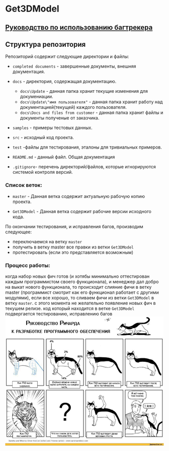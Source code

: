# Get3DModel
## [Руководство по использованию багтрекера](./docs/Update/Kulikov/bugtracker.md)
## Структура репозитория

Репозиторий содержит следующие директории и файлы:

 - `completed documents` - завершенные документы, внешняя документация.
  - `docs` - директория, содержащая документацию.
 
	- `docs\Update` - данная папка хранит текущие изменения для докумениации.
	- `docs\Update\"имя пользователя"` - данная папка хранит работу над документацией(текущей) каждого пользователя.
	- `docs\Docs and files from customer` - данная папка хранит файлы и документы полученые от заказчика.
  - `samples` - примеры тестовых данных. 
  - `src` - исходный код проекта.
  - `test` -файлы для тестирования, эталоны для тривиальных примеров.
  - `README.md` - данный файл. Общая документация
  - `.gitignore`- перечень директорий/файлов, которые игнорируются системой контроля версий.

### Список веток:

- `master` - Данная ветка содержит актуальную рабочую копию проекта.

- `Get3DModel` - Данная ветка содержит рабочие версии исходного кода.


По окончании тестирования, и исправления багов, производим следующее:

- переключаемся на ветку `master`
- получить в ветку master все правки из ветки `Get3DModel`
- протестировать (если это представляется возможным)


### Процесс работы:

когда набор новых фич готов (и хотябы минимально оттестирован каждым программистом своего функционала),
и менеджер дал добро на выкат нового функционала, то происходит слияние фичи в ветку master 
(программист смотрит как его функционал работает с другими модулями), если все хорошо, 
то сливаем фичи из ветки `Get3DModel` в ветку `master`. с этого момента не желательно появление новых фич в текушем релизе.
код который находится в ветке `Get3DModel` подвергается тестированию, исправлению багов 
![](./docs/Update/Kulikov/data/cat.jpg)

